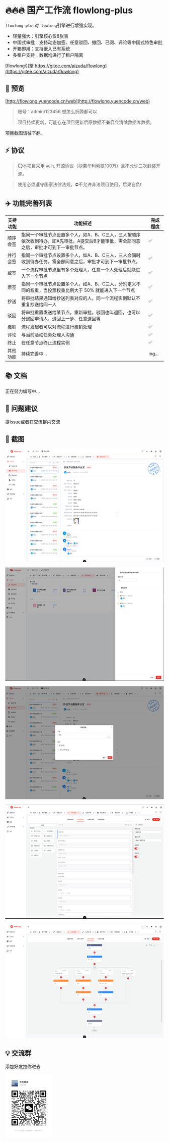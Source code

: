# 🔥🔥🔥 国产工作流 flowlong-plus

`flowlong-plus`对`flowlong`引擎进行增强实现。

* 轻量强大：引擎核心仅8张表
* 中国式审批：支持动态加签、任意驳回、撤回、已阅、评论等中国式特色审批
* 开箱即用：支持嵌入已有系统
* 多租户支持：数据均进行了租户隔离

[flowlong引擎 https://gitee.com/aizuda/flowlong](https://gitee.com/aizuda/flowlong)

## 🌵 预览

[http://flowlong.yuencode.cn/web](http://flowlong.yuencode.cn/web)

> 账号：admin/123456 想怎么折腾都可以
>
> 项目持续更新，可能存在项目更新后原数据不兼容会清除数据库数据。

项目截图请往下翻。

## ⚡️ 协议

> ⭕本项目采用 `AGPL` 开源协议（抄袭牟利索赔100万）且不允许二次封装开源。

> 使用必须遵守国家法律法规，⛔不允许非法项目使用，后果自负❗




## ✈️ 功能完善列表

| 支持功能 | 功能描述                                                     | 完成程度 |
| -------- | ------------------------------------------------------------ | -------- |
| 顺序会签 | 指同一个审批节点设置多个人，如A、B、C三人，三人按顺序依次收到待办，即A先审批，A提交后B才能审批，需全部同意之后，审批才可到下一审批节点。 | ✅        |
| 并行会签 | 指同一个审批节点设置多个人，如A、B、C三人，三人会同时收到待办任务，需全部同意之后，审批才可到下一审批节点。 | ✅        |
| 或签     | 一个流程审批节点里有多个处理人，任意一个人处理后就能进入下一个节点 | ✅        |
| 票签     | 指同一个审批节点设置多个人，如A、B、C三人，分别定义不同的权重，当投票权重比例大于 50% 就能进入下一个节点 | ✅        |
| 抄送     | 将审批结果通知给抄送列表对应的人，同一个流程实例默认不重复抄送给同一人 | ✅        |
| 驳回     | 将审批重置发送给某节点，重新审批。驳回也叫退回，也可以分退回申请人、退回上一步、任意退回等 | ✅        |
| 撤销     | 流程发起者可以对流程进行撤销处理                             | ✅        |
| 评论     | 与当前活动任务处理人沟通                                     | ✅        |
| 终止     | 在任意节点终止流程实例                                       | ✅        |
| 其他功能 | 持续完善中...                                                | ing...   |



## 📚 文档

正在努力编写中...



## 🌴 问题建议

提issue或者在交流群内交流


## 🎃 截图

![image](./README/1.png)

![image](./README/2.png)

![image](./README/3.png)

![image](./README/4.png)

![image](./README/5.png)

## 💡 交流群

添加好友拉你进去

<img src="./README/wechat.jpeg" alt="image" style="width:150px;" />